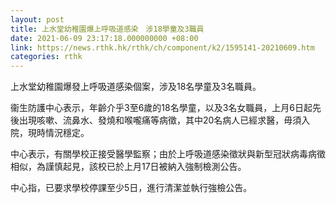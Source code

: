 ```yaml
---
layout: post
title: 上水堂幼稚園爆上呼吸道感染　涉18學童及3職員
date: 2021-06-09 23:17:18.000000000 +08:00
link: https://news.rthk.hk/rthk/ch/component/k2/1595141-20210609.htm
categories: rthk
---
```


上水堂幼稚園爆發上呼吸道感染個案，涉及18名學童及3名職員。

衞生防護中心表示，年齡介乎3至6歲的18名學童，以及3名女職員，上月6日起先後出現咳嗽、流鼻水、發燒和喉嚨痛等病徵，其中20名病人已經求醫，毋須入院，現時情況穩定。

中心表示，有關學校正接受醫學監察；由於上呼吸道感染徵狀與新型冠狀病毒病徵相似，為謹慎起見，該校已於上月17日被納入強制檢測公告。

中心指，已要求學校停課至少5日，進行清潔並執行強檢公告。
